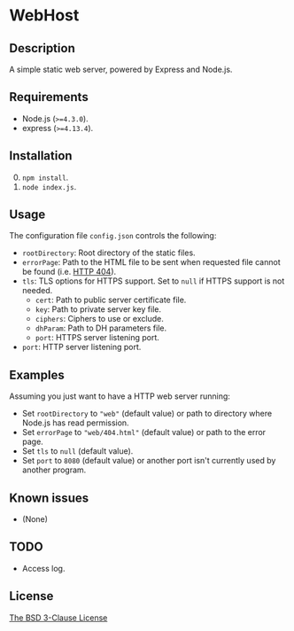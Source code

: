 # WebHost #

## Description ##

A simple static web server, powered by Express and Node.js.

## Requirements ##

* Node.js (`>=4.3.0`).
* express (`>=4.13.4`).

## Installation ##

0. `npm install`.
1. `node index.js`.

## Usage ##

The configuration file `config.json` controls the following:

* `rootDirectory`: Root directory of the static files.
* `errorPage`: Path to the HTML file to be sent when requested file cannot be found (i.e. [HTTP 404](http://en.wikipedia.org/wiki/HTTP_404)).
* `tls`: TLS options for HTTPS support. Set to `null` if HTTPS support is not needed.
    * `cert`: Path to public server certificate file.
    * `key`: Path to private server key file.
    * `ciphers`: Ciphers to use or exclude.
    * `dhParam`: Path to DH parameters file.
    * `port`: HTTPS server listening port.
* `port`: HTTP server listening port.

## Examples ##

Assuming you just want to have a HTTP web server running:

* Set `rootDirectory` to `"web"` (default value) or path to directory where Node.js has read permission.
* Set `errorPage` to `"web/404.html"` (default value) or path to the error page.
* Set `tls` to `null` (default value).
* Set `port` to `8080` (default value) or another port isn't currently used by another program.

## Known issues ##

* (None)

## TODO ##

* Access log.

## License ##

[The BSD 3-Clause License](http://opensource.org/licenses/BSD-3-Clause)
